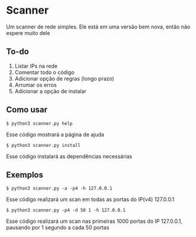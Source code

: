 # Scanner
Um scanner de rede simples. Ele está em uma versão bem nova, então não espere muito dele

## To-do
1. Listar IPs na rede
2. Comentar todo o código
3. Adicionar opção de regras (longo prazo)
4. Arrumar os erros
5. Adicionar a opção de instalar

## Como usar
```
$ python3 scanner.py help
```
Esse código mostrará a página de ajuda

```
$ python3 scanner.py install
```
Esse código instalará as dependências necessárias

## Exemplos
```
$ python3 scanner.py -a -p4 -h 127.0.0.1
```
Esse código realizará um scan em todas as portas do IP(v4) 127.0.0.1

```
$ python3 scanner.py -p4 -d 50 1 -h 127.0.0.1
```
Esse código realizará um scan nas primeiras 1000 portas do IP 127.0.0.1, pausando por 1 segundo a cada 50 portas
